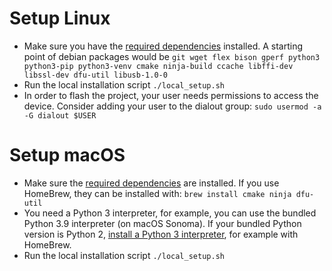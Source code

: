 # Setup Linux

- Make sure you have the [required dependencies](https://docs.espressif.com/projects/esp-idf/en/v5.1.4/esp32/get-started/linux-macos-setup.html#for-linux-users) installed. A starting point of debian packages would be
  `git wget flex bison gperf python3 python3-pip python3-venv cmake ninja-build ccache libffi-dev libssl-dev dfu-util libusb-1.0-0`
- Run the local installation script
  `./local_setup.sh`
- In order to flash the project, your user needs permissions to access the device. Consider adding your user to the dialout group: `sudo usermod -a -G dialout $USER`

# Setup macOS

- Make sure the [required dependencies](https://docs.espressif.com/projects/esp-idf/en/v5.1.4/esp32/get-started/linux-macos-setup.html#for-macos-users) are installed. If you use HomeBrew, they can be installed with:
  `brew install cmake ninja dfu-util`
- You need a Python 3 interpreter, for example, you can use the bundled Python 3.9 interpreter (on macOS Sonoma). If your bundled Python version is Python 2, [install a Python 3 interpreter](https://docs.espressif.com/projects/esp-idf/en/v5.1.4/esp32/get-started/linux-macos-setup.html#installing-python-3), for example with HomeBrew.
- Run the local installation script
  `./local_setup.sh`
